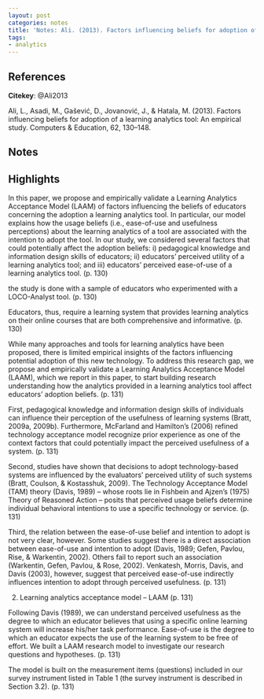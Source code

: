 ```yaml
---
layout: post
categories: notes
title: 'Notes: Ali. (2013). Factors influencing beliefs for adoption of a learning analytics tool'
tags:
- analytics
---
```


## References

**Citekey**: @Ali2013

Ali, L., Asadi, M., Gašević, D., Jovanović, J., & Hatala, M. (2013). Factors influencing beliefs for adoption of a learning analytics tool: An empirical study. Computers & Education, 62, 130–148.

## Notes

## Highlights


In this paper, we propose and empirically validate a Learning Analytics Acceptance Model (LAAM) of factors influencing the beliefs of educators concerning the adoption a learning analytics tool. In particular, our model explains how the usage beliefs (i.e., ease-of-use and usefulness perceptions) about the learning analytics of a tool are associated with the intention to adopt the tool. In our study, we considered several factors that could potentially affect the adoption beliefs: i) pedagogical knowledge and information design skills of educators; ii) educators’ perceived utility of a learning analytics tool; and iii) educators’ perceived ease-of-use of a learning analytics tool. (p. 130)

the study is done with a sample of educators who experimented with a LOCO-Analyst tool. (p. 130)

Educators, thus, require a learning system that provides learning analytics on their online courses that are both comprehensive and informative. (p. 130)

While many approaches and tools for learning analytics have been proposed, there is limited empirical insights of the factors influencing potential adoption of this new technology. To address this research gap, we propose and empirically validate a Learning Analytics Acceptance Model (LAAM), which we report in this paper, to start building research understanding how the analytics provided in a learning analytics tool affect educators’ adoption beliefs. (p. 131)

First, pedagogical knowledge and information design skills of individuals can influence their perception of the usefulness of learning systems (Bratt, 2009a, 2009b). Furthermore, McFarland and Hamilton’s (2006) refined technology acceptance model recognize prior experience as one of the context factors that could potentially impact the perceived usefulness of a system. (p. 131)

Second, studies have shown that decisions to adopt technology-based systems are influenced by the evaluators’ perceived utility of such systems (Bratt, Coulson, & Kostasshuk, 2009). The Technology Acceptance Model (TAM) theory (Davis, 1989) – whose roots lie in Fishbein and Ajzen’s (1975) Theory of Reasoned Action – posits that perceived usage beliefs determine individual behavioral intentions to use a specific technology or service. (p. 131)

Third, the relation between the ease-of-use belief and intention to adopt is not very clear, however. Some studies suggest there is a direct association between ease-of-use and intention to adopt (Davis, 1989; Gefen, Pavlou, Rise, & Warkentin, 2002). Others fail to report such an association (Warkentin, Gefen, Pavlou, & Rose, 2002). Venkatesh, Morris, Davis, and Davis (2003), however, suggest that perceived ease-of-use indirectly influences intention to adopt through perceived usefulness. (p. 131)

2. Learning analytics acceptance model – LAAM (p. 131)

Following Davis (1989), we can understand perceived usefulness as the degree to which an educator believes that using a specific online learning system will increase his/her task performance. Ease-of-use is the degree to which an educator expects the use of the learning system to be free of effort. We built a LAAM research model to investigate our research questions and hypotheses. (p. 131)

The model is built on the measurement items (questions) included in our survey instrument listed in Table 1 (the survey instrument is described in Section 3.2). (p. 131)
